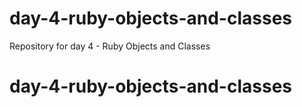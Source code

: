 # day-4-ruby-objects-and-classes
Repository for day 4 - Ruby Objects and Classes
# day-4-ruby-objects-and-classes
